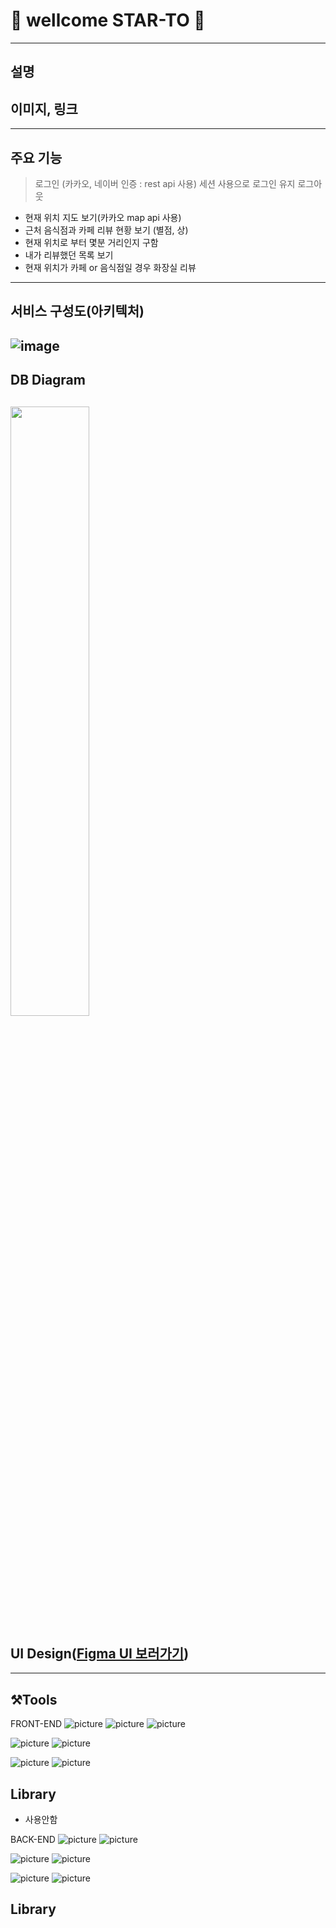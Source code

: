 # 👋 wellcome STAR-TO 👋
----
## 설명
## 이미지, 링크
---
## 주요 기능
> 로그인 (카카오, 네이버 인증 : rest api 사용)
> 세션 사용으로 로그인 유지
> 로그아웃
- 현재 위치 지도 보기(카카오 map api 사용)
- 근처 음식점과 카페 리뷰 현황 보기 (별점, 상)
- 현재 위치로 부터 몇분 거리인지 구함
- 내가 리뷰했던 목록 보기
- 현재 위치가 카페 or 음식점일 경우 화장실 리뷰 
---
## 서비스 구성도(아키텍처)
![image](https://user-images.githubusercontent.com/81948521/177165958-d996e39a-eda1-46e1-a656-8e2040680bcf.png)
---
## DB Diagram
<img src="https://user-images.githubusercontent.com/81948521/177162672-23f66b89-d925-4a3d-8c8b-0757f1208843.png" width="50%" align="center"> </img>
---
## UI Design([Figma UI 보러가기][UI])

---
## :hammer_and_pick:Tools

FRONT-END
![picture](https://img.shields.io/badge/JavaScript-F7DF1E?style=flat-square&logo=JavaScript&logoColor=white) ![picture](https://img.shields.io/badge/TypeScript-3178C6?style=flat-square&logo=TypeScript&logoColor=white) ![picture](https://img.shields.io/badge/SASS-CC6699?style=flat-square&logo=Sass&logoColor=white)

![picture](https://img.shields.io/badge/Webpack-8DD6F9?style=flat-square&logo=Webpack&logoColor=white) ![picture](https://img.shields.io/badge/Babel-F9DC3E?style=flat-square&logo=Babel&logoColor=white)

![picture](https://img.shields.io/badge/Eslint-4B32C3?style=flat-square&logo=Eslint&logoColor=white) ![picture](https://img.shields.io/badge/Prettier-F7B93E?style=flat-square&logo=Prettier&logoColor=white)

## Library
- 사용안함

BACK-END
![picture](https://img.shields.io/badge/Node.js-339933?style=flat-square&logo=Node.js&logoColor=white) ![picture](https://img.shields.io/badge/Express-000000?style=flat-square&logo=Express&logoColor=white)

![picture](https://img.shields.io/badge/JavaScript-F7DF1E?style=flat-square&logo=JavaScript&logoColor=white)
![picture](https://img.shields.io/badge/NGINX-009639?style=flat-square&logo=NGINX&logoColor=white)

![picture](https://img.shields.io/badge/mysql-4479A1?style=flat-square&logo=mysql&logoColor=white) ![picture](https://img.shields.io/badge/PM2-2B037A?style=flat-square&logo=PM2&logoColor=white)

## Library


[//]: # (These are reference links used in the body of this note and get stripped out when the markdown processor does its job. There is no need to format nicely because it shouldn't be seen. Thanks SO - http://stackoverflow.com/questions/4823468/store-comments-in-markdown-syntax)

[UI]: <https://www.figma.com/file/wTh9UDlkJX3VAn3XOvrVDN/star-to?node-id=0%3A1>


<!--

**Here are some ideas to get you started:**

🙋‍♀️ A short introduction - what is your organization all about?
🌈 Contribution guidelines - how can the community get involved?
👩‍💻 Useful resources - where can the community find your docs? Is there anything else the community should know?
🍿 Fun facts - what does your team eat for breakfast?
🧙 Remember, you can do mighty things with the power of [Markdown](https://docs.github.com/github/writing-on-github/getting-started-with-writing-and-formatting-on-github/basic-writing-and-formatting-syntax)
-->
